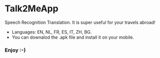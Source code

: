# Talk2MeApp
Speech Recognition Translation. It is super useful for your travels abroad!
 - Languages: EN, NL, FR, ES, IT, ZH, BG.
 - You can downalod the .apk file and install it on your mobile.
### Enjoy :-)
